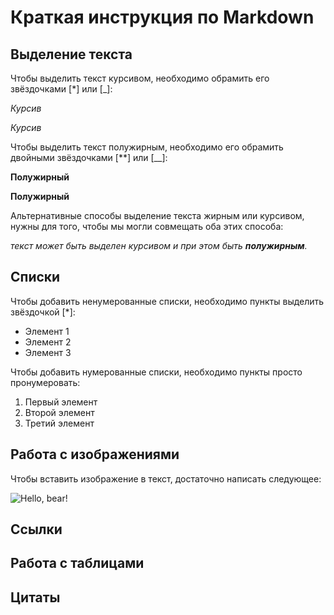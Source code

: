 # Краткая инструкция по Markdown
## Выделение текста
Чтобы выделить текст курсивом, необходимо обрамить его звёздочками [*] или [_]:

 *Курсив* 

 _Курсив_
 
Чтобы выделить текст полужирным, необходимо его обрамить двойными звёздочками [**] или [__]:

 **Полужирный**
 
__Полужирный__

Альтернативные способы выделение текста жирным или курсивом, нужны для того, чтобы мы могли совмещать оба этих способа:

 _текст может быть выделен курсивом и при этом быть **полужирным**._ 
  
## Списки

Чтобы добавить ненумерованные списки, необходимо пункты выделить звёздочкой [*]:

* Элемент 1 
* Элемент 2 
* Элемент 3

Чтобы добавить нумерованные списки, необходимо пункты просто пронумеровать:
1. Первый элемент
2. Второй элемент
3. Третий элемент

## Работа с изображениями
Чтобы вставить изображение в текст, достаточно написать следующее:

![Hello, bear!](bear.jpg)

## Ссылки
## Работа с таблицами
## Цитаты
